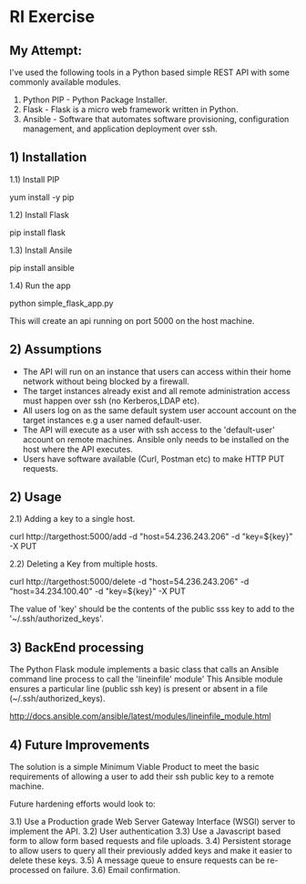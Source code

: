 # RI Exercise

## My Attempt:
I've used the following tools in a Python based simple REST API with some commonly available modules.

1) Python PIP - Python Package Installer.
2) Flask - Flask is a micro web framework written in Python.
3) Ansible - Software that automates software provisioning, configuration management, and application deployment over ssh.

## 1) Installation
1.1) Install PIP 
   
   yum install -y pip
   
1.2) Install Flask
   
   pip install flask
   
1.3) Install Ansile
   
   pip install ansible

1.4) Run the app

   python simple_flask_app.py
   
This will create an api running on port 5000 on the host machine.

## 2) Assumptions
- The API will run on an instance that users can access within their home network without being blocked by a firewall.
- The target instances already exist and all remote administration access must happen over ssh (no Kerberos,LDAP etc).
- All users log on as the same default system user account account on the target instances e.g a user named default-user.
- The API will execute as a user with ssh access to the 'default-user' account on remote machines. Ansible only needs to be   installed on the host where the API executes.
- Users have software available (Curl, Postman etc) to make HTTP PUT requests.

## 2) Usage

2.1) Adding a key to a single host.

curl http://targethost:5000/add -d "host=54.236.243.206" -d "key=${key}" -X PUT

2.2) Deleting a Key from multiple hosts.

curl http://targethost:5000/delete -d "host=54.236.243.206" -d "host=34.234.100.40" -d "key=${key}" -X PUT

The value of 'key' should be the contents of the public sss key to add to the '~/.ssh/authorized_keys'.

## 3) BackEnd processing

The Python Flask module implements a basic class that calls an Ansible command line process to call the 
'lineinfile' module'
This Ansible module ensures a particular line (public ssh key) is present or absent in a file (~/.ssh/authorized_keys).

http://docs.ansible.com/ansible/latest/modules/lineinfile_module.html

## 4) Future Improvements

The solution is a simple Minimum Viable Product to meet the basic requirements of allowing a user to add their ssh public key to a remote machine.

Future hardening efforts would look to:

3.1) Use a Production grade Web Server Gateway Interface (WSGI) server to implement the API.
3.2) User authentication
3.3) Use a Javascript based form to allow form based requests and file uploads.
3.4) Persistent storage to allow users to query all their previously added keys and make it easier to delete these keys.
3.5) A message queue to ensure requests can be re-processed on failure.
3.6) Email confirmation.










